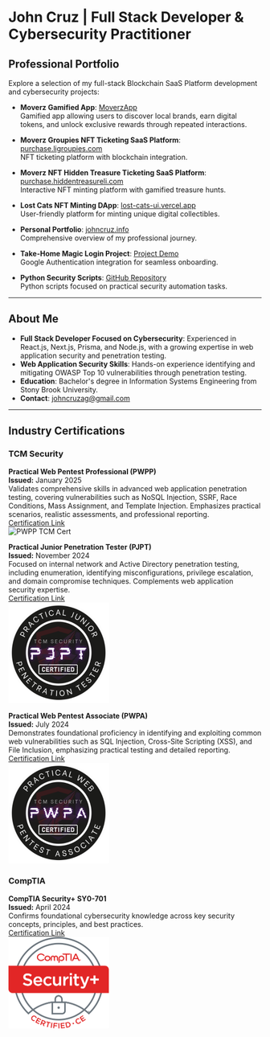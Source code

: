 # John Cruz | Full Stack Developer & Cybersecurity Practitioner

## Professional Portfolio

Explore a selection of my full-stack Blockchain SaaS Platform development and cybersecurity projects:

- **Moverz Gamified App**: [MoverzApp](https://www.moverzapp.com/)  
  Gamified app allowing users to discover local brands, earn digital tokens, and unlock exclusive rewards through repeated interactions.
  
- **Moverz Groupies NFT Ticketing SaaS Platform**: [purchase.ligroupies.com](https://purchase.ligroupies.com/)  
  NFT ticketing platform with blockchain integration.

- **Moverz NFT Hidden Treasure Ticketing SaaS Platform**: [purchase.hiddentreasureli.com](https://purchase.hiddentreasureli.com/)  
  Interactive NFT minting platform with gamified treasure hunts.
  
- **Lost Cats NFT Minting DApp**: [lost-cats-ui.vercel.app](https://lost-cats-ui.vercel.app/)  
  User-friendly platform for minting unique digital collectibles.

- **Personal Portfolio**: [johncruz.info](https://www.johncruz.info/)  
  Comprehensive overview of my professional journey.

- **Take-Home Magic Login Project**: [Project Demo](https://vercel.com/johncruzaggmailcoms-projects/take-home-debug/7dKJs7RespUj9muNNkCjEfMMRpZw)  
  Google Authentication integration for seamless onboarding.

- **Python Security Scripts**: [GitHub Repository](https://github.com/jocruz/PySecScripts)  
  Python scripts focused on practical security automation tasks.

---

## About Me
- **Full Stack Developer Focused on Cybersecurity**: Experienced in React.js, Next.js, Prisma, and Node.js, with a growing expertise in web application security and penetration testing.
- **Web Application Security Skills**: Hands-on experience identifying and mitigating OWASP Top 10 vulnerabilities through penetration testing.
- **Education**: Bachelor's degree in Information Systems Engineering from Stony Brook University.
- **Contact**: [johncruzag@gmail.com](mailto:johncruzag@gmail.com)

---


## Industry Certifications

### TCM Security

**Practical Web Pentest Professional (PWPP)**  
**Issued:** January 2025  
Validates comprehensive skills in advanced web application penetration testing, covering vulnerabilities such as NoSQL Injection, SSRF, Race Conditions, Mass Assignment, and Template Injection. Emphasizes practical scenarios, realistic assessments, and professional reporting.  
[Certification Link](https://certified.tcm-sec.com/d7737546-ac9c-4066-83f1-fac586877f9d)  
<img src="https://github.com/user-attachments/assets/855d9b59-7b9c-4608-a10d-8175c8017bcf" alt="PWPP TCM Cert" width="200"/>

**Practical Junior Penetration Tester (PJPT)**  
**Issued:** November 2024  
Focused on internal network and Active Directory penetration testing, including enumeration, identifying misconfigurations, privilege escalation, and domain compromise techniques. Complements web application security expertise.  
[Certification Link](https://certified.tcm-sec.com/006bf430-1660-4ee2-adda-d5cda8608055#gs.hyszjg)  
<img src="https://raw.githubusercontent.com/jocruz/jocruz/main/Certification%20Badges/PJPT%20TCM%20Cert.png" alt="PJPT TCM Cert" width="200"/>

**Practical Web Pentest Associate (PWPA)**  
**Issued:** July 2024  
Demonstrates foundational proficiency in identifying and exploiting common web vulnerabilities such as SQL Injection, Cross-Site Scripting (XSS), and File Inclusion, emphasizing practical testing and detailed reporting.  
[Certification Link](https://certified.tcm-sec.com/4a803568-86d5-4150-924f-9cc6173eff74?key=a2d2b570e775b4a2f78622e7443351b05e021fcc03edfc9961ad3456ae9a1f8a&record_view=true#acc.D9ydv0fu)  
<img src="https://raw.githubusercontent.com/jocruz/jocruz/main/Certification%20Badges/PWPA%20TCM%20Cert.png" alt="PWPA TCM Cert" width="200"/>

### CompTIA

**CompTIA Security+ SY0-701**  
**Issued:** April 2024  
Confirms foundational cybersecurity knowledge across key security concepts, principles, and best practices.  
[Certification Link](https://www.credly.com/badges/7d06c8d7-ce80-4094-b87d-4ddced0d0bce/public_url)  
<img src="https://raw.githubusercontent.com/jocruz/jocruz/main/Certification%20Badges/SecurityPlus%20Logo%20Certified%20CE.png" alt="SecurityPlus Certified CE" width="200"/>
